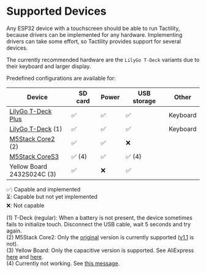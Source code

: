 # Supported Devices

Any ESP32 device with a touchscreen should be able to run Tactility,
because drivers can be implemented for any hardware.
Implementing drivers can take some effort, so Tactility provides support for several devices.

The currently recommended hardware are the `LilyGo T-Deck` variants due to their keyboard and larger display.

Predefined configurations are available for:

| Device                          | SD card | Power | USB storage | Other     |
|---------------------------------|---------|-------|-------------|-----------|
| [LilyGo T-Deck Plus][tdeckplus] | ✅      | ✅    | ✅          | Keyboard  | 
| [LilyGo T-Deck][tdeck] (1)      | ✅      | ✅    | ✅          | Keyboard  | 
| [M5Stack Core2][m5stack] (2)    | ✅      | ✅    | ❌          |           |
| [M5Stack CoreS3][m5stack]       | ✅ (4)  | ✅    | ✅ (4)      |           |
| Yellow Board<br/>2432S024C (3)  | ✅      | ❌    | ✅          |           |

✅: Capable and implemented<br/>
⏳: Capable but not yet implemented<br/>
❌: Not capable<br/>

(1) T-Deck (regular): When a battery is not present, the device sometimes fails to initialize touch. Disconnect the USB cable, wait 5 seconds and try again.<br/>
(2) M5Stack Core2: Only the [original](https://docs.m5stack.com/en/core/Core2) version is currently supported ([v1.1](https://docs.m5stack.com/en/core/Core2%20v1.1) is not).<br/>
(3) Yellow Board: Only the capacitive version is supported. See AliExpress [here][2432s024c_1] and [here][2432s024c_2].<br/>
(4) Currently not working. See [this message](https://github.com/espressif/esp-bsp/blob/63b99593b7ead04336c0f22e7bc880167d9bfdb6/bsp/m5stack_core_s3/README.md).

[tdeck]: https://www.lilygo.cc/products/t-deck
[tdeckplus]: https://lilygo.cc/products/t-deck-plus
[2432s024c_1]: https://www.aliexpress.com/item/1005005902429049.html
[2432s024c_2]: https://www.aliexpress.com/item/1005005865107357.html
[m5stack]: https://m5stack.com/
